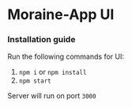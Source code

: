 # Moraine-App UI

### Installation guide
Run the following commands for UI:
1. `npm i` or `npm install`
2. `npm start`

Server will run on port `3000`
